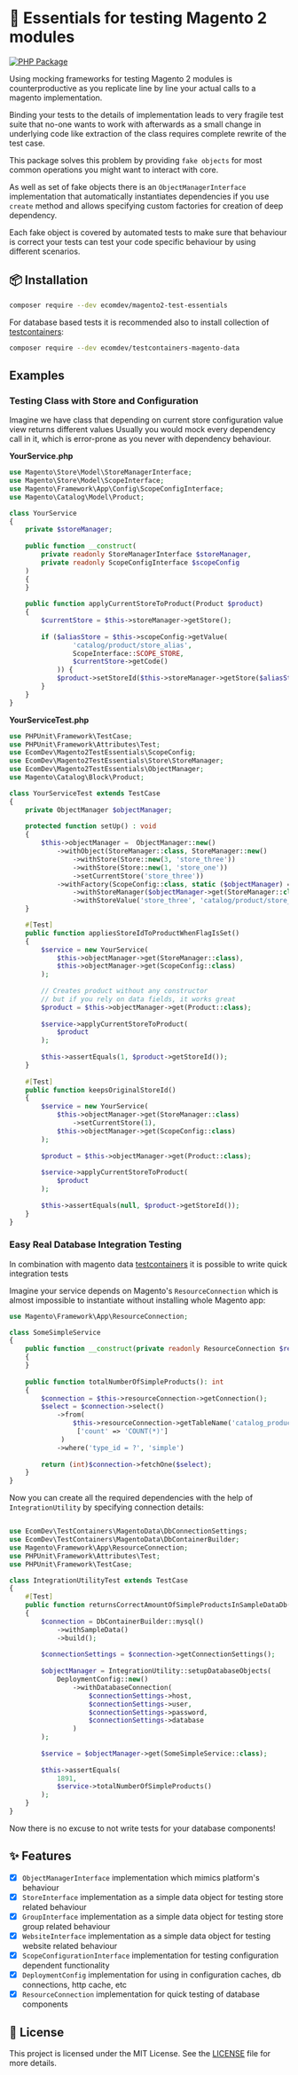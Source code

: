 # 🎯 Essentials for testing Magento 2 modules
[![PHP Package](https://github.com/EcomDev/magento2-test-essentials/actions/workflows/php-package.yml/badge.svg)](https://github.com/EcomDev/magento2-test-essentials/actions/workflows/php-package.yml)

Using mocking frameworks for testing Magento 2 modules is counterproductive as you replicate line by line your actual calls to a magento implementation.

Binding your tests to the details of implementation leads to very fragile test suite that no-one wants to work with afterwards as a small change in underlying code like extraction of the class requires complete rewrite of the test case. 

This package solves this problem by providing `fake objects` for most common operations you might want to interact with core.

As well as set of fake objects there is an  `ObjectManagerInterface` implementation that automatically instantiates dependencies if you use `create` method and allows specifying custom factories for creation of deep dependency.

Each fake object is covered by automated tests to make sure that behaviour is correct your tests can test your code specific behaviour by using different scenarios.


## 📦 Installation
```bash
composer require --dev ecomdev/magento2-test-essentials
```

For database based tests it is recommended also to install collection of [testcontainers](https://github.com/EcomDev/testcontainer-magento-data):
```bash
composer require --dev ecomdev/testcontainers-magento-data
```

## Examples

### Testing Class with Store and Configuration

Imagine we have class that depending on current store configuration value view returns different values
Usually you would mock every dependency call in it, which is error-prone as you never with dependency behaviour.

**YourService.php**
```php
use Magento\Store\Model\StoreManagerInterface;
use Magento\Store\Model\ScopeInterface;
use Magento\Framework\App\Config\ScopeConfigInterface;
use Magento\Catalog\Model\Product;

class YourService 
{
    private $storeManager;
    
    public function __construct(
        private readonly StoreManagerInterface $storeManager,
        private readonly ScopeConfigInterface $scopeConfig
    ) 
    {
    }
    
    public function applyCurrentStoreToProduct(Product $product) 
    {
        $currentStore = $this->storeManager->getStore();
        
        if ($aliasStore = $this->scopeConfig->getValue(
                'catalog/product/store_alias', 
                ScopeInterface::SCOPE_STORE,
                $currentStore->getCode()
            )) {
            $product->setStoreId($this->storeManager->getStore($aliasStore)->getId());
        }
    }
}
```

**YourServiceTest.php**
```php
use PHPUnit\Framework\TestCase;
use PHPUnit\Framework\Attributes\Test;
use EcomDev\Magento2TestEssentials\ScopeConfig;
use EcomDev\Magento2TestEssentials\Store\StoreManager;
use EcomDev\Magento2TestEssentials\ObjectManager;
use Magento\Catalog\Block\Product;

class YourServiceTest extends TestCase
{
    private ObjectManager $objectManager;
    
    protected function setUp() : void
    {
        $this->objectManager =  ObjectManager::new()
            ->withObject(StoreManager::class, StoreManager::new()
                ->withStore(Store::new(3, 'store_three'))
                ->withStore(Store::new(1, 'store_one'))
                ->setCurrentStore('store_three'))
            ->withFactory(ScopeConfig::class, static ($objectManager) => ScopeConfig::new()
                ->withStoreManager($objectManager->get(StoreManager::class))
                ->withStoreValue('store_three', 'catalog/product/store_alias', 1));
    }

    #[Test]
    public function appliesStoreIdToProductWhenFlagIsSet() 
    {
        $service = new YourService(
            $this->objectManager->get(StoreManager::class),
            $this->objectManager->get(ScopeConfig::class)
        );
        
        // Creates product without any constructor
        // but if you rely on data fields, it works great
        $product = $this->objectManager->get(Product::class); 
        
        $service->applyCurrentStoreToProduct(
            $product
        );
        
        $this->assertEquals(1, $product->getStoreId());
    }
    
    #[Test]
    public function keepsOriginalStoreId() 
    {
        $service = new YourService(
            $this->objectManager->get(StoreManager::class)
                ->setCurrentStore(1),
            $this->objectManager->get(ScopeConfig::class)
        );
        
        $product = $this->objectManager->get(Product::class);
         
        $service->applyCurrentStoreToProduct(
            $product
        );
        
        $this->assertEquals(null, $product->getStoreId());
    }
}
```

### Easy Real Database Integration Testing

In combination with magento data [testcontainers](https://github.com/EcomDev/testcontainer-magento-data-php) it is possible to write quick integration tests

Imagine your service depends on Magento's `ResourceConnection` which is almost impossible to instantiate without installing whole Magento app:
```php
use Magento\Framework\App\ResourceConnection;

class SomeSimpleService 
{
    public function __construct(private readonly ResourceConnection $resourceConnection)
    {
    }
    
    public function totalNumberOfSimpleProducts(): int 
    {
        $connection = $this->resourceConnection->getConnection();
        $select = $connection->select()
            ->from(
                $this->resourceConnection->getTableName('catalog_product_entity'),
                 ['count' => 'COUNT(*)']
             )
            ->where('type_id = ?', 'simple')
            
        return (int)$connection->fetchOne($select);
    }    
}
```

Now you can create all the required dependencies with the help of `IntegrationUtility` by specifying connection details:
```php

use EcomDev\TestContainers\MagentoData\DbConnectionSettings;
use EcomDev\TestContainers\MagentoData\DbContainerBuilder;
use Magento\Framework\App\ResourceConnection;
use PHPUnit\Framework\Attributes\Test;
use PHPUnit\Framework\TestCase;

class IntegrationUtilityTest extends TestCase
{
    #[Test]
    public function returnsCorrectAmountOfSimpleProductsInSampleDataDb()
    {
        $connection = DbContainerBuilder::mysql()
            ->withSampleData()
            ->build();
        
        $connectionSettings = $connection->getConnectionSettings();
        
        $objectManager = IntegrationUtility::setupDatabaseObjects(
            DeploymentConfig::new()
                ->withDatabaseConnection(
                    $connectionSettings->host,
                    $connectionSettings->user,
                    $connectionSettings->password,
                    $connectionSettings->database
                )
        );
        
        $service = $objectManager->get(SomeSimpleService::class);
        
        $this->assertEquals(
            1891,
            $service->totalNumberOfSimpleProducts()
        );
    }
}
```

Now there is no excuse to not write tests for your database components!

##  ✨ Features

- [x] `ObjectManagerInterface` implementation which mimics platform's behaviour
- [x] `StoreInterface` implementation as a simple data object for testing store related behaviour
- [x] `GroupInterface` implementation as a simple data object for testing store group related behaviour
- [x] `WebsiteInterface` implementation as a simple data object for testing website related behaviour
- [x] `ScopeConfigurationInterface` implementation for testing configuration dependent functionality
- [x] `DeploymentConfig` implementation for using in configuration caches, db connections, http cache, etc
- [x] `ResourceConnection` implementation for quick testing of database components

## 📜 License

This project is licensed under the MIT License. See the [LICENSE](LICENSE) file for more details.
